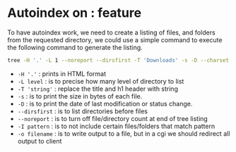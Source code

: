 # Autoindex on : feature #

To have autoindex work, we need to create a listing of files, and folders from the requested directory, we could use a simple command to execute the following command to generate the listing.

```sh
tree -H '.' -L 1 --noreport --dirsfirst -T 'Downloads' -s -D --charset utf-8 -I "index.html" -o fold.html
```

* `-H '.'` : prints in HTML format
* `-L level` : is to precise how many level of directory to list
* `-T 'string'` : replace the title and h1 header with string
* `-s` : is to print the size in bytes of each file.
* `-D` : is to print the date of last modification or status change.
* `--dirsfirst` : is to list directories before files
* `--noreport` : is to turn off file/directory count at end of tree listing
* `-I pattern` : is to not include certain files/folders that match pattern
* `-o filename` : is to write output to a file, but in a cgi we should redirect all output to client
